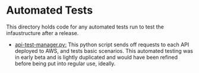 # Automated Tests
This directory holds code for any automated tests run to test the infaustructure after a release.

* [api-test-manager.py:](/tests/api-test-manager.py) This python script sends off requests to each API deployed to AWS, and tests basic scenarios. This automated testing was in early beta and is lightly duplicated and would have been refined before being put into regular use, ideally.